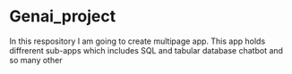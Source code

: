 # Genai_project
In this respository I am going to create multipage app. This app holds diffrerent sub-apps which includes SQL and tabular database chatbot and so many other   
